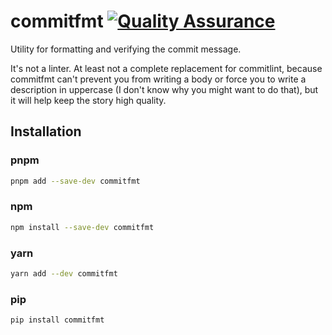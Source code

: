 # commitfmt [![Quality Assurance](https://github.com/mishamyrt/commitfmt/actions/workflows/qa.yaml/badge.svg)](https://github.com/mishamyrt/commitfmt/actions/workflows/qa.yaml)

Utility for formatting and verifying the commit message.

It's not a linter. At least not a complete replacement for commitlint, because commitfmt can't prevent you from writing a body or force you to write a description in uppercase (I don't know why you might want to do that), but it will help keep the story high quality.

## Installation

### pnpm

```bash
pnpm add --save-dev commitfmt
```

### npm

```bash
npm install --save-dev commitfmt
```

### yarn

```bash
yarn add --dev commitfmt
```

### pip

```bash
pip install commitfmt
```
